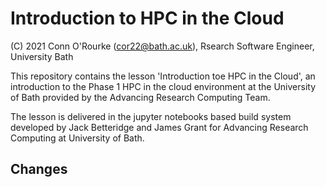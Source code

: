 # Introduction to HPC in the Cloud


(C) 2021 Conn O'Rourke (cor22@bath.ac.uk), Rsearch Software Engineer, University Bath

This repository contains the lesson 'Introduction toe HPC in the Cloud', an introduction to the Phase 1 HPC in the cloud environment at the University of Bath provided by the Advancing Research Computing Team.

The lesson is delivered in the jupyter notebooks based build system developed by Jack Betteridge and James Grant for Advancing Research Computing at University of Bath.

## Changes

    
